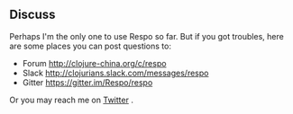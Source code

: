 
Discuss
---

Perhaps I'm the only one to use Respo so far. But if you got troubles, here are some places you can post questions to:

* Forum http://clojure-china.org/c/respo
* Slack http://clojurians.slack.com/messages/respo
* Gitter https://gitter.im/Respo/respo

Or you may reach me on [Twitter](https://twitter.com/jiyinyiyong) .
